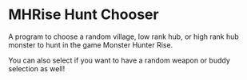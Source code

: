 # MHRise Hunt Chooser
A program to choose a random village, low rank hub, or high rank hub monster to hunt in the game Monster Hunter Rise.

You can also select if you want to have a random weapon or buddy selection as well!
